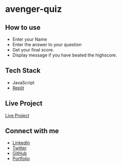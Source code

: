 # avenger-quiz

## How to use

- Enter your Name
- Enter the answer to your question
- Get your final score.
- Display message if you have beated the highscore.

## Tech Stack

- JavaScript
- [Replit](https://replit.com/)

## Live Project

[Live Project](https://repl.it/@OVERLORDWRATH/quiz?embed=1&amp;output=1)

## Connect with me

- [LinkedIn](https://www.linkedin.com/in/priyanshu844/)
- [Twitter](https://twitter.com/Priyanshu844)
- [GitHub](https://github.com/PriyanshuSinghR)
- [Portfolio](https://priyanshu-portfolio.netlify.app/)
